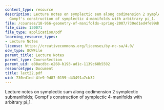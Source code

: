 ```yaml
---
content_type: resource
description: Lecture notes on symplectic sum along codimension 2 symplectic submanifolds;
  Gompf's construction of symplectic 4-manifolds with arbitrary pi_1.
file: /courses/18-966-geometry-of-manifolds-spring-2007/730ed1ed4fe99d870159d43491a7cb32_lect22.pdf
file_size: 130071
file_type: application/pdf
learning_resource_types:
- Lecture Notes
license: https://creativecommons.org/licenses/by-nc-sa/4.0/
ocw_type: OCWFile
parent_title: Lecture Notes
parent_type: CourseSection
parent_uid: e88acdbc-e268-b193-ad1c-1139c68b5502
resourcetype: Document
title: lect22.pdf
uid: 730ed1ed-4fe9-9d87-0159-d43491a7cb32
---
```

Lecture notes on symplectic sum along codimension 2 symplectic submanifolds; Gompf's construction of symplectic 4-manifolds with arbitrary pi_1.